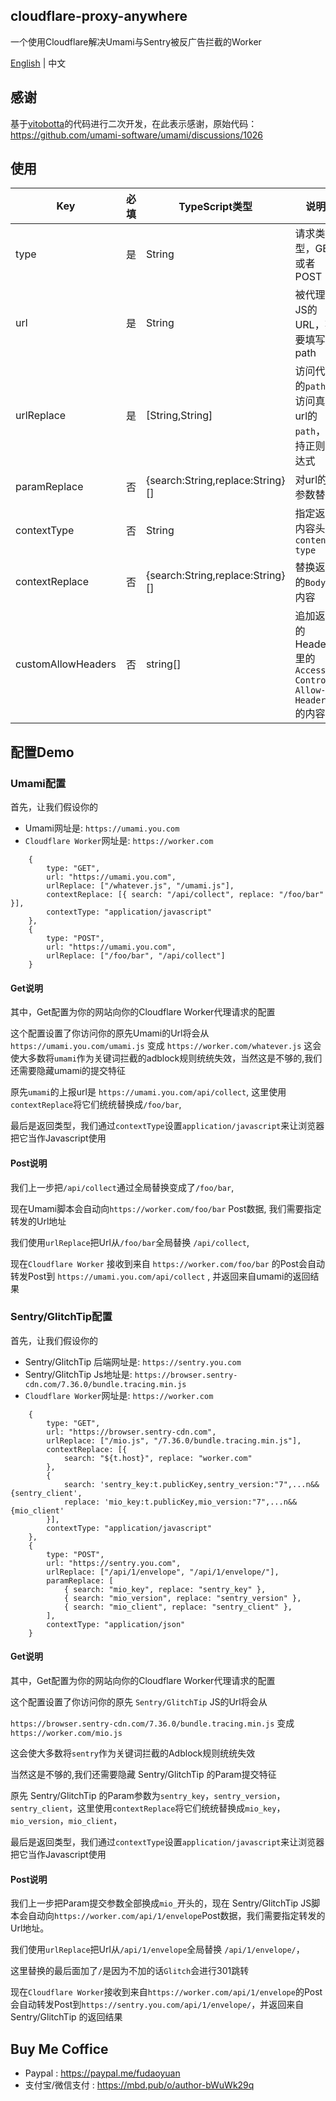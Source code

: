 ## cloudflare-proxy-anywhere
一个使用Cloudflare解决Umami与Sentry被反广告拦截的Worker

[English](readme.MD) | 中文

## 感谢
基于[vitobotta](https://github.com/vitobotta)的代码进行二次开发，在此表示感谢，原始代码：
https://github.com/umami-software/umami/discussions/1026

## 使用
Key | 必填 | TypeScript类型 | 说明
--- | --- | --- | ---
type |是 | String | 请求类型，GET或者POST
url | 是| String | 被代理JS的URL，不要填写path
urlReplace | 是 | [String,String]  | 访问代理的`path`和访问真实url的`path`，支持正则表达式
paramReplace | 否 | {search:String,replace:String}[] | 对url的参数替换
contextType | 否 | String | 指定返回内容头的 `content-type`
contextReplace | 否 | {search:String,replace:String}[] | 替换返回的`Body`的内容
customAllowHeaders | 否 | string[] | 追加返回的Header里的`Access-Control-Allow-Headers`的内容

## 配置Demo
### Umami配置
首先，让我们假设你的
 - Umami网址是: `https://umami.you.com`  
 - `Cloudflare Worker`网址是: `https://worker.com`
```
    {
        type: "GET",
        url: "https://umami.you.com",
        urlReplace: ["/whatever.js", "/umami.js"],
        contextReplace: [{ search: "/api/collect", replace: "/foo/bar" }],
        contextType: "application/javascript"
    },
    {
        type: "POST",
        url: "https://umami.you.com",
        urlReplace: ["/foo/bar", "/api/collect"]
    }
```
#### Get说明
其中，Get配置为你的网站向你的Cloudflare Worker代理请求的配置

这个配置设置了你访问你的原先Umami的Url将会从  
`https://umami.you.com/umami.js` 变成 `https://worker.com/whatever.js`
这会使大多数将`umami`作为关键词拦截的adblock规则统统失效，当然这是不够的,我们还需要隐藏umami的提交特征  

原先`umami`的上报url是 `https://umami.you.com/api/collect`, 这里使用`contextReplace`将它们统统替换成`/foo/bar`,

最后是返回类型，我们通过`contextType`设置`application/javascript`来让浏览器把它当作Javascript使用

#### Post说明

我们上一步把`/api/collect`通过全局替换变成了`/foo/bar`,

现在Umami脚本会自动向`https://worker.com/foo/bar` Post数据, 我们需要指定转发的Url地址

我们使用`urlReplace`把Url从`/foo/bar`全局替换 `/api/collect`,

现在`Cloudflare Worker` 接收到来自 `https://worker.com/foo/bar` 的Post会自动转发Post到 `https://umami.you.com/api/collect` , 并返回来自umami的返回结果

### Sentry/GlitchTip配置
首先，让我们假设你的
 - Sentry/GlitchTip 后端网址是: `https://sentry.you.com`  
 - Sentry/GlitchTip Js地址是: `https://browser.sentry-cdn.com/7.36.0/bundle.tracing.min.js`
 - `Cloudflare Worker`网址是: `https://worker.com`
```
    {
        type: "GET",
        url: "https://browser.sentry-cdn.com",
        urlReplace: ["/mio.js", "/7.36.0/bundle.tracing.min.js"],
        contextReplace: [{
            search: "${t.host}", replace: "worker.com"
        },
        {
            search: 'sentry_key:t.publicKey,sentry_version:"7",...n&&{sentry_client',
            replace: 'mio_key:t.publicKey,mio_version:"7",...n&&{mio_client'
        }],
        contextType: "application/javascript"
    },
    {
        type: "POST",
        url: "https://sentry.you.com",
        urlReplace: ["/api/1/envelope", "/api/1/envelope/"],
        paramReplace: [
            { search: "mio_key", replace: "sentry_key" },
            { search: "mio_version", replace: "sentry_version" },
            { search: "mio_client", replace: "sentry_client" },
        ],
        contextType: "application/json"
    }
```
 #### Get说明
其中，Get配置为你的网站向你的Cloudflare Worker代理请求的配置

这个配置设置了你访问你的原先 `Sentry/GlitchTip` JS的Url将会从

`https://browser.sentry-cdn.com/7.36.0/bundle.tracing.min.js` 变成 `https://worker.com/mio.js`

这会使大多数将`sentry`作为关键词拦截的Adblock规则统统失效

当然这是不够的,我们还需要隐藏 Sentry/GlitchTip 的Param提交特征

原先 Sentry/GlitchTip 的Param参数为`sentry_key`，`sentry_version`，`sentry_client`，这里使用`contextReplace`将它们统统替换成`mio_key`，`mio_version`，`mio_client`，

最后是返回类型，我们通过`contextType`设置`application/javascript`来让浏览器把它当作Javascript使用

#### Post说明
我们上一步把Param提交参数全部换成`mio_`开头的，现在 Sentry/GlitchTip JS脚本会自动向`https://worker.com/api/1/envelope`Post数据，我们需要指定转发的Url地址。

我们使用`urlReplace`把Url从`/api/1/envelope`全局替换 `/api/1/envelope/`，

这里替换的最后面加了`/`是因为不加的话`Glitch`会进行301跳转

现在`Cloudflare Worker`接收到来自`https://worker.com/api/1/envelope`的Post会自动转发Post到`https://sentry.you.com/api/1/envelope/`，并返回来自 Sentry/GlitchTip 的返回结果

## Buy Me Coffice
- Paypal : https://paypal.me/fudaoyuan
- 支付宝/微信支付 : https://mbd.pub/o/author-bWuWk29q